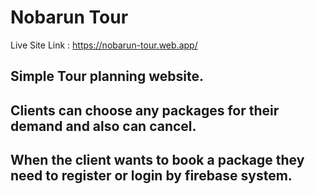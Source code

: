 # Nobarun Tour

Live Site Link : https://nobarun-tour.web.app/

## Simple Tour planning website.

## Clients can choose any packages for their demand and also can cancel.

## When the client wants to book a package they need to register or login by firebase system.




